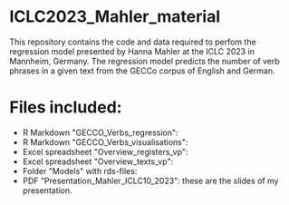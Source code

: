 # ICLC2023_Mahler_material
This repository contains the code and data required to perfom the regression model presented by Hanna Mahler at the ICLC 2023 in Mannheim, Germany. 
The regression model predicts the number of verb phrases in a given text from the GECCo corpus of English and German.

# Files included:
- R Markdown "GECCO_Verbs_regression":
- R Markdown "GECCO_Verbs_visualisations":
- Excel spreadsheet "Overview_registers_vp":
- Excel spreadsheet "Overview_texts_vp":
- Folder "Models" with rds-files:
- PDF "Presentation_Mahler_ICLC10_2023": these are the slides of my presentation.
